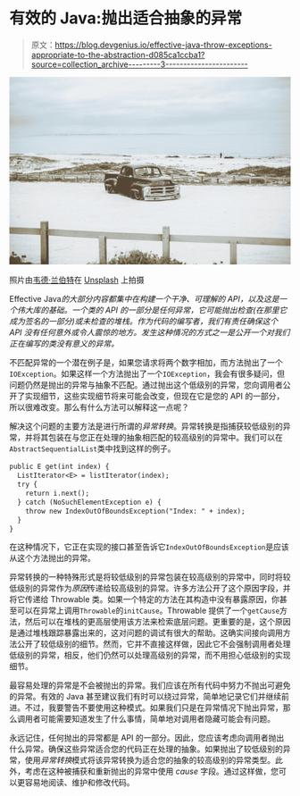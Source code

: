 # 有效的 Java:抛出适合抽象的异常

> 原文：<https://blog.devgenius.io/effective-java-throw-exceptions-appropriate-to-the-abstraction-d085ca1ccba1?source=collection_archive---------3----------------------->

![](img/09e9694d30d9ba879bd3a019c15da4b3.png)

照片由[韦德·兰伯特](https://unsplash.com/@wade_lambert?utm_source=medium&utm_medium=referral)在 [Unsplash](https://unsplash.com?utm_source=medium&utm_medium=referral) 上拍摄

Effective Java*的大部分内容都集中在构建一个干净、可理解的 API，以及这是一个伟大库的基础。一个类的 API 的一部分是任何异常，它可能抛出检查(在那里它成为签名的一部分)或未检查的堆栈。作为代码的编写者，我们有责任确保这个 API 没有任何意外或令人震惊的地方。发生这种情况的方式之一是公开一个对我们正在编写的类没有意义的异常。*

不匹配异常的一个潜在例子是，如果您请求将两个数字相加，而方法抛出了一个`IOException`。如果这样一个方法抛出了一个`IOException`，我会有很多疑问，但问题仍然是抛出的异常与抽象不匹配。通过抛出这个低级别的异常，您向调用者公开了实现细节，这些实现细节将来可能会改变，但现在它是您的 API 的一部分，所以很难改变。那么有什么方法可以解释这一点呢？

解决这个问题的主要方法是进行所谓的*异常转换*。异常转换是指捕获较低级别的异常，并将其包装在与您正在处理的抽象相匹配的较高级别的异常中。我们可以在`AbstractSequentialList`类中找到这样的例子。

```
public E get(int index) {
  ListIterator<E> = listIterator(index);
  try {
    return i.next();
  } catch (NoSuchElementException e) {
    throw new IndexOutOfBoundsException("Index: " + index);
  }
}
```

在这种情况下，它正在实现的接口甚至告诉它`IndexOutOfBoundsException`是应该从这个方法抛出的异常。

异常转换的一种特殊形式是将较低级别的异常包装在较高级别的异常中，同时将较低级别的异常作为*原因*传递给较高级别的异常。许多方法公开了这个原因字段，并将它传递给 Throwable 类。如果一个特定的方法在其构造中没有暴露原因，你甚至可以在异常上调用`Throwable`的`initCause`。Throwable 提供了一个`getCause`方法，然后可以在堆栈的更高层使用该方法来检索底层问题。更重要的是，这个原因是通过堆栈跟踪暴露出来的，这对问题的调试有很大的帮助。这确实间接向调用方法公开了较低级别的细节。然而，它并不直接这样做，因此它不会强制调用者处理低级别的异常，相反，他们仍然可以处理高级别的异常，而不用担心低级别的实现细节。

最容易处理的异常是不会被抛出的异常。我们应该在所有代码中努力不抛出可避免的异常。有效的 Java 甚至建议我们有时可以绕过异常，简单地记录它们并继续前进。不过，我要警告不要使用这种模式。如果我们只是在异常情况下抛出异常，那么调用者可能需要知道发生了什么事情，简单地对调用者隐藏可能会有问题。

永远记住，任何抛出的异常都是 API 的一部分。因此，您应该考虑向调用者抛出什么异常。确保这些异常适合您的代码正在处理的抽象。如果抛出了较低级别的异常，使用*异常转换*模式将该异常转换为适合您的抽象的较高级别的异常类型。此外，考虑在这种被捕获和重新抛出的异常中使用 *cause* 字段。通过这样做，您可以更容易地阅读、维护和修改代码。